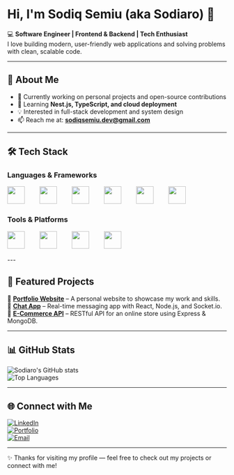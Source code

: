 # Hi, I'm Sodiq Semiu (aka Sodiaro) 👋  

💻 **Software Engineer | Frontend & Backend | Tech Enthusiast**  
I love building modern, user-friendly web applications and solving problems with clean, scalable code.  

---

## 🚀 About Me  
- 🔭 Currently working on personal projects and open-source contributions  
- 🌱 Learning **Nest.js, TypeScript, and cloud deployment**  
- 💡 Interested in full-stack development and system design  
- 📫 Reach me at: **sodiqsemiu.dev@gmail.com**  

---

## 🛠️ Tech Stack  

### Languages & Frameworks   

<p align="left">
  <img src="https://cdn.jsdelivr.net/gh/devicons/devicon/icons/javascript/javascript-original.svg" width="40" style="margin-right:30px;" />
  <img src="https://cdn.jsdelivr.net/gh/devicons/devicon/icons/react/react-original.svg" width="40" style="margin-right:30px;" />
  <img src="https://cdn.jsdelivr.net/gh/devicons/devicon/icons/nodejs/nodejs-original.svg" width="40" style="margin-right:30px;" />
  <img src="https://cdn.jsdelivr.net/gh/devicons/devicon/icons/express/express-original.svg" width="40" style="margin-right:30px;" />
  <img src="https://cdn.jsdelivr.net/gh/devicons/devicon/icons/mongodb/mongodb-original.svg" width="40" style="margin-right:30px;" />
  <img src="https://cdn.jsdelivr.net/gh/devicons/devicon/icons/mysql/mysql-original.svg" width="40" style="margin-right:30px;" />
</p>

### Tools & Platforms  
<p align="left">
  <img src="https://cdn.jsdelivr.net/gh/devicons/devicon/icons/git/git-original.svg" width="40" style="margin-right:30px;" />
  <img src="https://cdn.jsdelivr.net/gh/devicons/devicon/icons/github/github-original.svg" width="40" style="margin-right:30px;" />
  <img src="https://cdn.jsdelivr.net/gh/devicons/devicon/icons/vscode/vscode-original.svg" width="40" style="margin-right:30px;" />
  <img src="https://cdn.jsdelivr.net/gh/devicons/devicon/icons/postman/postman-original.svg" width="40" style="margin-right:30px;" />
</p>
---

## 📌 Featured Projects  

🔹 [**Portfolio Website**](#) – A personal website to showcase my work and skills.  
🔹 [**Chat App**](#) – Real-time messaging app with React, Node.js, and Socket.io.  
🔹 [**E-Commerce API**](#) – RESTful API for an online store using Express & MongoDB.  


---

## 📊 GitHub Stats  

![Sodiaro's GitHub stats](https://github-readme-stats.vercel.app/api?username=Sodiaro&show_icons=true&theme=tokyonight)  
![Top Languages](https://github-readme-stats.vercel.app/api/top-langs/?username=Sodiaro&layout=compact&theme=tokyonight)  

---

## 🌐 Connect with Me  
[![LinkedIn](https://img.shields.io/badge/LinkedIn-0A66C2?logo=linkedin&logoColor=white)](https://www.linkedin.com/in/sodiq-semiu)  
[![Portfolio](https://img.shields.io/badge/Portfolio-000?logo=vercel&logoColor=white)](https://sodiq-dev.vercel.app)  
[![Email](https://img.shields.io/badge/Email-D14836?logo=gmail&logoColor=white)](mailto:sodiqsemiu.dev@gmail.com)  

---

✨ Thanks for visiting my profile — feel free to check out my projects or connect with me!  
